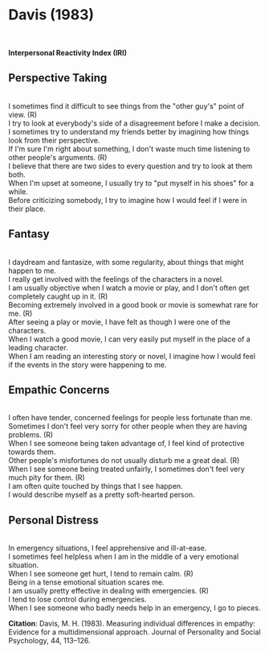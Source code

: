 # Davis (1983) 
<br /> 

**Interpersonal Reactivity Index (IRI)** <br /> 

## Perspective Taking 
<br />
I sometimes find it difficult to see things from the "other guy's" point of view. (R) <br />
I try to look at everybody's side of a disagreement before I make a decision. <br />
I sometimes try to understand my friends better by imagining how things look from their perspective. <br />
If I'm sure I'm right about something, I don't waste much time listening to other people's arguments. (R) <br />
I believe that there are two sides to every question and try to look at them both. <br />
When I'm upset at someone, I usually try to "put myself in his shoes" for a while. <br />
Before criticizing somebody, I try to imagine how I would feel if I were in their place. <br />


## Fantasy 
<br />
I daydream and fantasize, with some regularity, about things that might happen to me. <br />
I really get involved with the feelings of the characters in a novel. <br />
I am usually objective when I watch a movie or play, and I don't often get completely caught up in it. (R) <br />
Becoming extremely involved in a good book or movie is somewhat rare for me. (R) <br />
After seeing a play or movie, I have felt as though I were one of the characters. <br />
When I watch a good movie, I can very easily put myself in the place of a leading character. <br />
When I am reading an interesting story or novel, I imagine how I would feel if the events in the story were happening to me. <br />


## Empathic Concerns
<br />
I often have tender, concerned feelings for people less fortunate than me. <br />
Sometimes I don't feel very sorry for other people when they are having problems. (R) <br />
When I see someone being taken advantage of, I feel kind of protective towards them. <br />
Other people's misfortunes do not usually disturb me a great deal. (R) <br />
When I see someone being treated unfairly, I sometimes don't feel very much pity for them. (R) <br />
I am often quite touched by things that I see happen. <br />
I would describe myself as a pretty soft-hearted person. <br />


## Personal Distress 
<br /> 
In emergency situations, I feel apprehensive and ill-at-ease. <br />
I sometimes feel helpless when I am in the middle of a very emotional situation. <br />
When I see someone get hurt, I tend to remain calm. (R) <br />
Being in a tense emotional situation scares me. <br />
I am usually pretty effective in dealing with emergencies. (R) <br />
I tend to lose control during emergencies. <br />
When I see someone who badly needs help in an emergency, I go to pieces. <br />


**Citation**: Davis, M. H. (1983). Measuring individual differences in empathy: Evidence for a multidimensional approach. Journal of Personality and Social Psychology, 44, 113–126.
